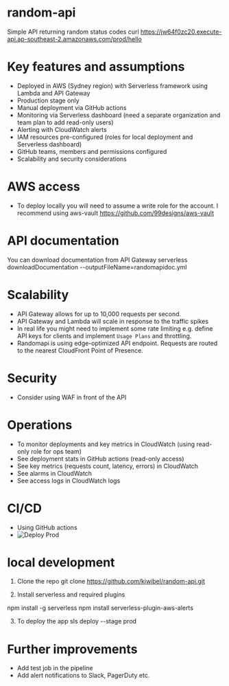 # random-api
Simple API returning random status codes
curl https://jw64f0zc20.execute-api.ap-southeast-2.amazonaws.com/prod/hello

# Key features and assumptions
- Deployed in AWS (Sydney region) with Serverless framework using Lambda and API Gateway
- Production stage only
- Manual deployment via GitHub actions
- Monitoring via Serverless dashboard (need a separate organization and team plan to add read-only users)
- Alerting with CloudWatch alerts
- IAM resources pre-configured (roles for local deployment and Serverless dashboard)
- GitHub teams, members and permissions configured
- Scalability and security considerations

# AWS access
- To deploy locally you will need to assume a write role for the account.
  I recommend using aws-vault https://github.com/99designs/aws-vault

# API documentation
You can download documentation from API Gateway
serverless downloadDocumentation --outputFileName=randomapidoc.yml

# Scalability
- API Gateway allows for up to 10,000 requests per second.
- API Gateway and Lambda will scale in response to the traffic spikes
- In real life you might need to implement some rate limiting e.g. define API keys for clients and implement `Usage Plans` and throttling.
- Randomapi is using edge-optimized API endpoint. Requests are routed to the nearest CloudFront Point of Presence.

# Security
- Consider using WAF in front of the API

# Operations
- To monitor deployments and key metrics in CloudWatch (using read-only role for ops team)
- See deployment stats in GitHub actions (read-only access)
- See key metrics (requests count, latency, errors) in CloudWatch
- See alarms in CloudWatch 
- See access logs in CloudWatch logs

# CI/CD
- Using GitHub actions  
- ![Deploy Prod](https://github.com/kiwibel/random-api/workflows/Deploy%20Prod/badge.svg)

# local development

1. Clone the repo
git clone https://github.com/kiwibel/random-api.git

2. Install serverless and required plugins

npm install -g serverless
npm install serverless-plugin-aws-alerts

3. To deploy the app
sls deploy --stage prod

# Further improvements
- Add test job in the pipeline
- Add alert notifications to Slack, PagerDuty etc.
